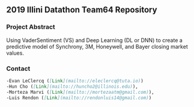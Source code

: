 ## 2019 Illini Datathon Team64 Repository


### Project Abstract

Using VaderSentiment (VS) and Deep Learning (DL or DNN) to create a predictive model of Synchrony, 3M, Honeywell, and Bayer closing market values. 

### Contact

```markdown
-Evan LeClercq ([Link](mailto://eleclercq@tuta.io))
-Hun Cho ([Link](mailto://huncho2@illinois.edu)), 
-Morteza Marvi ([Link](mailto://mortezaatm@gmail.com)), 
-Luis Rendon ([Link](mailto://rendonluis14@gmail.com))
```
